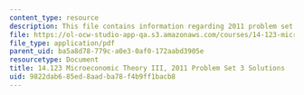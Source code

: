 ```yaml
---
content_type: resource
description: This file contains information regarding 2011 problem set 3 solutions.
file: https://ol-ocw-studio-app-qa.s3.amazonaws.com/courses/14-123-microeconomic-theory-iii-spring-2015/9822dab685ed8aadba78f4b9ff1bacb8_MIT14_123S15_PSet_3_Sol_11.pdf
file_type: application/pdf
parent_uid: ba5a8d78-779c-a0e3-0af0-172aabd3905e
resourcetype: Document
title: 14.123 Microeconomic Theory III, 2011 Problem Set 3 Solutions
uid: 9822dab6-85ed-8aad-ba78-f4b9ff1bacb8
---
```

